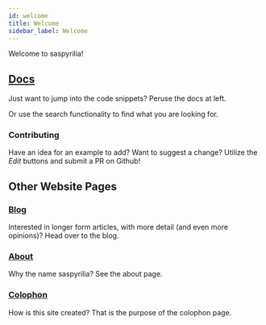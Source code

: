 ```yaml
---
id: welcome
title: Welcome
sidebar_label: Welcome
---
```


Welcome to saspyrilia!

## [Docs](/docs/welcome)
Just want to jump into the code snippets?  Peruse the docs at left.

Or use the search functionality to find what you are looking for.

### Contributing
Have an idea for an example to add?  Want to suggest a change?  Utilize the _Edit_ buttons and submit a PR on Github!

## Other Website Pages

### [Blog](/blog)
Interested in longer form articles, with more detail (and even more opinions)?  Head over to the blog.

### [About](/about)
Why the name saspyrilia?  See the about page.

### [Colophon](/colophon)
How is this site created?  That is the purpose of the colophon page.
